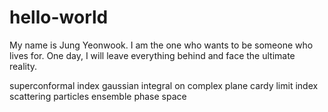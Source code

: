 # hello-world
My name is Jung Yeonwook.
I am the one who wants to be someone who lives for.
One day, I will leave everything behind and face the ultimate reality.

superconformal index
gaussian integral on complex plane
cardy limit index
scattering particles ensemble phase space
